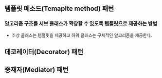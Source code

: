## 템플릿 메소드(Temaplte method) 패턴
### 알고리즘 구조를 서브 클래스가 확장할 수 있도록 템플릿으로 제공하는 방법
- 추상 클래스는 템플릿을 제공하고 하위 클래스는 구체적인 알고리즘을 제공한다.

## 데코레이터(Decorator) 패턴

## 중재자(Mediator) 패턴
